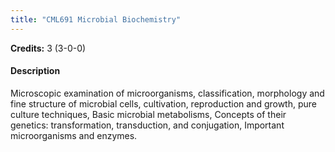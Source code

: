 ```yaml
---
title: "CML691 Microbial Biochemistry"
---
```

**Credits:** 3 (3-0-0)

#### Description
Microscopic examination of microorganisms, classification, morphology and fine structure of microbial cells, cultivation, reproduction and growth, pure culture techniques, Basic microbial metabolisms, Concepts of their genetics: transformation, transduction, and conjugation, Important microorganisms and enzymes.